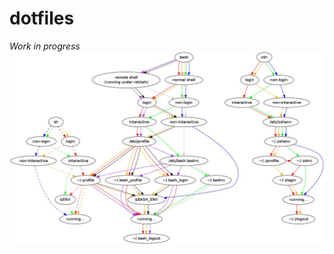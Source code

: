 # dotfiles
*Work in progress*
<br>
![startupfiles](assets/startupfiles.jpeg?raw=true "I stole this shamelessly from the internet for reference.")
